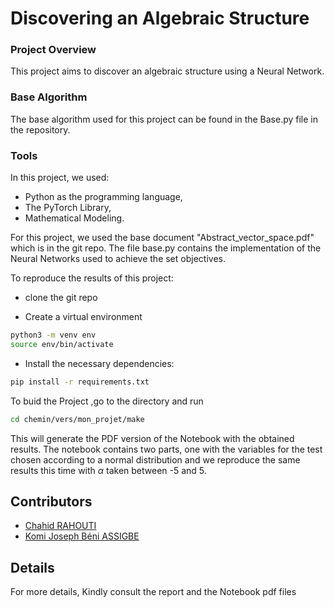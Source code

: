 # Discovering an Algebraic Structure

### Project Overview
This project aims to discover an algebraic structure using a Neural Network.

### Base Algorithm
The base algorithm used for this project can be found in the Base.py file in the repository.

### Tools
In this project, we used:
* Python as the programming language,
* The PyTorch Library,
* Mathematical Modeling.

For this project, we used the base document "Abstract_vector_space.pdf" which is in the git repo.
The file base.py contains the implementation of the Neural Networks used to achieve the set objectives.

To reproduce the results of this project:

- clone the git repo

- Create a virtual environment
```bash
python3 -m venv env
source env/bin/activate
```


- Install the necessary dependencies:
```bash
pip install -r requirements.txt
```


To buid the Project ,go to the directory and run 
```bash
cd chemin/vers/mon_projet/make
```


This will generate the PDF version of the Notebook with the obtained results.
The notebook contains two parts,
one with the variables for the test chosen according to a normal distribution and we reproduce the same results this time with $\alpha$ taken between -5 and 5.

## Contributors 
* [Chahid RAHOUTI](https://github.com/chahid-rahouti)
* [Komi Joseph Béni ASSIGBE](https://github.com/Blessed-joseph)

## Details
For more details, Kindly consult the report and the Notebook pdf files